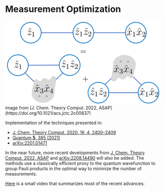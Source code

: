 # Measurement Optimization

<img src="Ghost.png" width=500>
image from [J. Chem. Theory Comput. 2022, ASAP](https://doi.org/10.1021/acs.jctc.2c00837)

Implementation of the techniques presented in:
- [J. Chem. Theory Comput. 2020, 16, 4, 2400–2409](https://doi.org/10.1021/acs.jctc.0c00008)  
- [Quantum **5**, 385 (2021)](https://doi.org/10.22331/q-2021-01-20-385)  
- [arXiv:2201.01471](https://doi.org/10.48550/arXiv.2201.01471)

In the near future, more recent developments from [J. Chem. Theory Comput. 2022, ASAP](https://doi.org/10.1021/acs.jctc.2c00837) and [arXiv:2208.14490](https://doi.org/10.48550/arXiv.2208.14490) will also be added.
The methods use a classically efficient proxy to the quantum wavefunction to group Pauli products in the optimal way to minimize the number of measurements.  

[Here](https://t.co/caToVdQydZ) is a small video that summarizes most of the recent advances:

